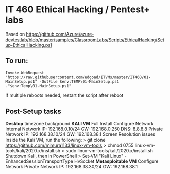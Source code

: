 # IT 460 Ethical Hacking / Pentest+ labs
Based on https://github.com/Azure/azure-devtestlab/blob/master/samples/ClassroomLabs/Scripts/EthicalHacking/Setup-EthicalHacking.ps1

## To run:
```
Invoke-WebRequest "https://raw.githubusercontent.com/edgoad/ITVMs/master/IT460/01-MainSetup.ps1" -OutFile $env:TEMP\01-MainSetup.ps1
."$env:Temp\01-MainSetup.ps1"
```

If multiple reboots needed, restart the script after reboot


## Post-Setup tasks
**Desktop**
timezone
background
**KALI VM**
Full Install
Configure Network
  Internal Network
    IP: 192.168.0.10/24
    GW: 192.168.0.250
    DNS: 8.8.8.8
  Private Network
    IP: 192.168.38.10/24
    GW: 192.168.38.1
Screen Resolution issues
  Inside the Kali VM, run the following:
    > git clone https://github.com/mimura1133/linux-vm-tools
    > chmod 0755 linux-vm-tools/kali/2020.x/install.sh
    > sudo linux-vm-tools/kali/2020.x/install.sh
  Shutdown Kali, then in PowerShell
    > Set-VM "Kali Linux" -EnhancedSessionTransportType HvSocket
**Metasploitable VM**
Configure Network
  Private Network
    IP: 192.168.38.30/24
    GW: 192.168.38.1
